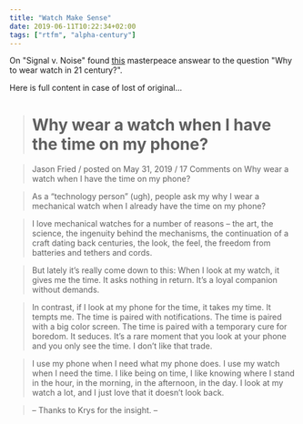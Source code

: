 ```yaml
---
title: "Watch Make Sense"
date: 2019-06-11T10:22:34+02:00
tags: ["rtfm", "alpha-century"]
---
```


On "Signal v. Noise" found [this][1] masterpeace answear to the question "Why to wear watch in 21 century?".

Here is full content in case of lost of original...


> # Why wear a watch when I have the time on my phone?

> Jason Fried / posted on May 31, 2019 / 17 Comments on Why wear a watch when I have the time on my phone?	

> As a “technology person” (ugh), people ask my why I wear a mechanical watch when I already have the time on my phone?

> I love mechanical watches for a number of reasons – the art, the science, the ingenuity behind the mechanisms, the continuation of a craft dating back centuries, the look, the feel, the freedom from batteries and tethers and cords.

> But lately it’s really come down to this: When I look at my watch, it gives me the time. It asks nothing in return. It’s a loyal companion without demands.

> In contrast, if I look at my phone for the time, it takes my time. It tempts me. The time is paired with notifications. The time is paired with a big color screen. The time is paired with a temporary cure for boredom. It seduces. It’s a rare moment that you look at your phone and you only see the time. I don’t like that trade.

> I use my phone when I need what my phone does. I use my watch when I need the time. I like being on time, I like knowing where I stand in the hour, in the morning, in the afternoon, in the day. I look at my watch a lot, and I just love that it doesn’t look back.

> –
> Thanks to Krys for the insight.
> –

[1]: https://m.signalvnoise.com/why-a-watch-when-i-have-the-time-on-my-phone/
